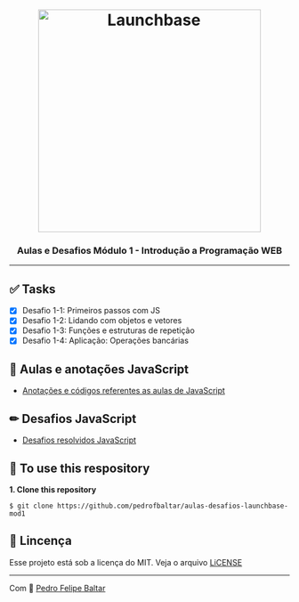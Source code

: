 <h1 align="center">
    <img alt="Launchbase" src="https://storage.googleapis.com/golden-wind/bootcamp-launchbase/logo.png" width="400px" />
</h1>

<h3 align="center">
    Aulas e Desafios Módulo 1 - Introdução a Programação WEB
</h3>

<hr>

## ✅ Tasks
 - [x] Desafio 1-1: Primeiros passos com JS
 - [x] Desafio 1-2: Lidando com objetos e vetores
 - [x] Desafio 1-3: Funções e estruturas de repetição
 - [x] Desafio 1-4: Aplicação: Operações bancárias

## 📓 Aulas e anotações JavaScript
 - [Anotações e códigos referentes as aulas de JavaScript](https://github.com/pedrofbaltar/aulas-desafios-launchbase-mod1/tree/master/modulo01/aulajs)

## ✏ Desafios JavaScript
 - [Desafios resolvidos JavaScript](https://github.com/pedrofbaltar/aulas-desafios-launchbase-mod1/tree/master/modulo01/desafiosjs)
 
## 🚀 To use this respository
 **1. Clone this repository**
  
 ```
 $ git clone https://github.com/pedrofbaltar/aulas-desafios-launchbase-mod1
 ```

## 📜 Lincença
Esse projeto está sob a licença do MIT. Veja o arquivo [LiCENSE](https://github.com/pedrofbaltar/aulas-desafios-launchbase-mod1/blob/master/LICENSE)

<hr>

Com 💜 [Pedro Felipe Baltar](https://github.com/pedrofbaltar)
